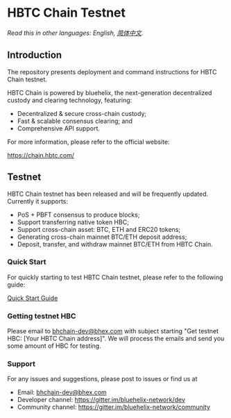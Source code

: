 # HBTC Chain Testnet

*Read this in other languages: English, [简体中文](README.zh-CN.md).*

## Introduction

The repository presents deployment and command instructions for HBTC Chain testnet.

HBTC Chain is powered by bluehelix, the next-generation decentralized custody and clearing technology, featuring:
- Decentralized & secure cross-chain custody;
- Fast & scalable consensus clearing; and
- Comprehensive API support.

For more information, please refer to the official website: 

https://chain.hbtc.com/

## Testnet

HBTC Chain testnet has been released and will be frequently updated. Currently it supports:
- PoS + PBFT consensus to produce blocks;  
- Support transferring native token HBC;  
- Support cross-chain asset: BTC, ETH and ERC20 tokens;  
- Generating cross-chain mainnet BTC/ETH deposit address;  
- Deposit, transfer, and withdraw mainnet BTC/ETH from HBTC Chain.

### Quick Start

For quickly starting to test HBTC Chain testnet, please refer to the following guide:

[Quick Start Guide](https://github.com/hbtc-chain/docs/blob/master/source/guide/quick-start.md)


### Getting testnet HBC

Please email to bhchain-dev@bhex.com with subject starting "Get testnet HBC: [Your HBTC Chain address]". We will process the emails and send you some amount of HBC for testing.

### Support

For any issues and suggestions, please post to issues or find us at
- Email: bhchain-dev@bhex.com
- Developer channel: https://gitter.im/bluehelix-network/dev
- Community channel: https://gitter.im/bluehelix-network/community
